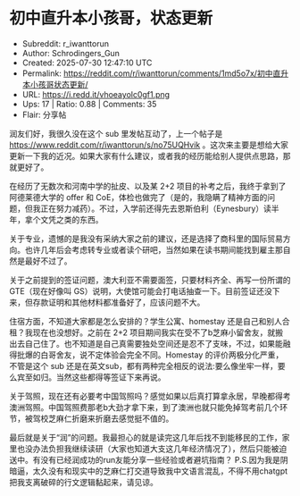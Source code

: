 # 初中直升本小孩哥，状态更新

- Subreddit: r_iwanttorun
- Author: Schrodingers_Gun
- Created: 2025-07-30 12:47:10 UTC
- Permalink: https://reddit.com/r/iwanttorun/comments/1md5o7x/初中直升本小孩哥状态更新/
- URL: https://i.redd.it/vhoeayolc0gf1.png
- Ups: 17 | Ratio: 0.88 | Comments: 35
- Flair: 分享帖


润友们好，我很久没在这个 sub
里发帖互动了，上一个帖子是<https://www.reddit.com/r/iwanttorun/s/no75UQHvik>
。这次来主要是想给大家更新一下我的近况。如果大家有什么建议，或者我的经历能给别人提供点思路，那就更好了。

在经历了无数次和河南中学的扯皮、以及某 2+2
项目的补考之后，我终于拿到了阿德莱德大学的 offer 和
CoE，体检也做完了（是的，我隐瞒了精神方面的问题，但我正在努力减药）。不过，入学前还得先去恩斯伯利（Eynesbury）读半年，拿个文凭之类的东西。

关于专业，遗憾的是我没有采纳大家之前的建议，还是选择了商科里的国际贸易方向。也许几年后会考虑转专业或者读个研吧，当然如果在读书期间能找到雇主那自然是最好不过了。

关于之前提到的签证问题，澳大利亚不需要面签，只要材料齐全、再写一份所谓的
GTE（现在好像叫
GS）说明，大使馆可能会打电话抽查一下。目前签证还没下来，但存款证明和其他材料都准备好了，应该问题不大。

住宿方面，不知道大家都是怎么安排的？学生公寓、homestay
还是自己和别人合租？我现在也没想好。之前在 2+2
项目期间我实在受不了b芝麻小留舍友，就搬出去自己住了。也不知道是自己真需要独处空间还是忍不了支味，不过，如果能融得批爆的白哥舍友，说不定体验会完全不同。Homestay
的评价两极分化严重，不管是这个 sub
还是在英文sub，都有两种完全相反的说法:要么像坐牢一样，要么宾至如归。当然这些都得等签证下来再说。

关于驾照，现在还有必要考中国驾照吗？感觉如果以后真打算拿永居，早晚都得考澳洲驾照。中国驾照费那老b大劲才拿下来，到了澳洲也就只能免掉驾考前几个环节，被驾校芝麻仁折磨来折磨去感觉挺不值的。

最后就是关于“润”的问题。我最担心的就是读完这几年后找不到能移民的工作，家里也没办法负担我继续读研（大家也知道大支这几年经济情况了），然后只能被迫送中。有没有已经润成功的run友能分享一些经验或者避坑指南？
P.S.因为我是阴暗逼，太久没有和现实中的芝麻仁打交道导致我中文语言混乱，不得不用chatgpt把我支离破碎的行文逻辑黏起来，请见谅。


